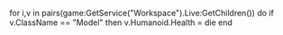 for i,v in pairs(game:GetService("Workspace").Live:GetChildren()) do
    if v.ClassName == "Model" then
        v.Humanoid.Health = die
end

